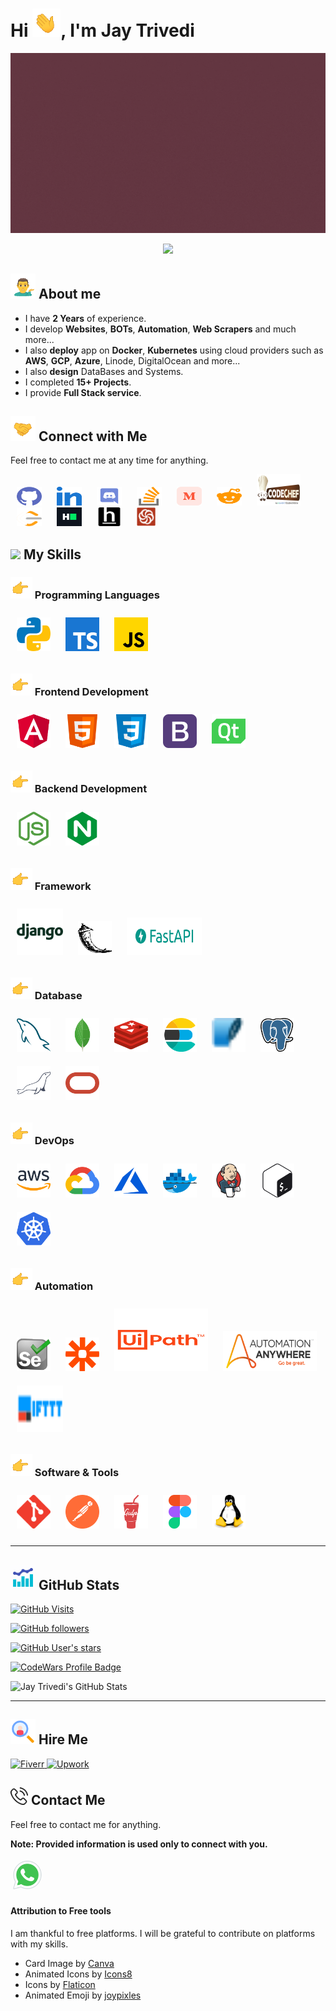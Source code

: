 # Hi <img src="emojis/waving_hand.gif" width="45" height="45" style="padding: 0; margin: 0;"/>, I'm Jay Trivedi


<p align="center">
    <a href="https://github.com/JAY-TRIVEDI-007" target="_blank">
        <img src="images/JT_Card.gif" alt="JAY-TRIVEDI-007"/>
    </a>
</p>

<p align="center">
    <a href="https://github.com/JAY-TRIVEDI-007" target="_blank">
        <img src="https://readme-typing-svg.herokuapp.com?size=28&duration=6000&color=6100FF&width=500&lines=Full+Stack+Python+Developer;Automation+Engineer;Angular+Developer;DevOps+Associate+Engineer;Database+Associate+Developer"/>
    </a>
</p>


## <img src="emojis/man_tipping_hand.gif" width="40" height="40" /> About me

- I have **2 Years** of experience.
- I develop **Websites**, **BOTs**, **Automation**, **Web Scrapers** and much more...
- I also **deploy** app on **Docker**, **Kubernetes** using cloud providers such as **AWS**, **GCP**, **Azure**, Linode, DigitalOcean and more...
- I also **design** DataBases and Systems.
- I completed **15+ Projects**.
- I provide **Full Stack service**.


## <img src="emojis/handshake.gif" width="40" height="40"/> Connect with Me

Feel free to contact me at any time for anything.

<p>
    <a style="cursor: pointer; padding: 10px" title="GitHub" target="_blank" href="https://github.com/JAY-TRIVEDI-007"><img src="icons/github.svg" alt="GitHub" height="30" width="40"/></a>
    <a style="cursor: pointer; padding: 10px" title="LinkedIn" target="_blank" href="https://www.linkedin.com/in/jay-trivedi-09aa791a4/"><img src="icons/linked-in-alt.svg" alt="LinkedIn" height="30" width="40"/></a>
    <a style="cursor: pointer; padding: 10px" title="Discord" target="_blank" href="https://discordapp.com/users/906490433994104852"><img src="icons/discord.svg" alt="Discord" height="30" width="40"/></a>
    <a style="cursor: pointer; padding: 10px" title="StackOverflow" target="_blank" href="https://stackoverflow.com/users/edit/15519493"><img src="icons/stack-overflow.svg" alt="Stack Overflow" height="30" width="40"/></a>
    <a style="cursor: pointer; padding: 10px" title="Medium" target="_blank" href="https://medium.com/@jaytrivedi007jb"><img src="icons/medium.svg" alt="Medium" height="30" width="40"/></a>
    <a style="cursor: pointer; padding: 10px" title="Reddit" target="_blank" href="https://www.reddit.com/user/JayTrivedi8923/"><img src="icons/reddit.svg" alt="Reddit" height="30" width="40"/></a>
    <a style="cursor: pointer; padding: 10px" title="CodeChef" target="_blank" href="https://www.codechef.com/users/jt_007"><img src="icons/codechef-logo.svg" alt="Codechef" height="50" width="70"/></a>
    <a style="cursor: pointer; padding: 10px" title="LeetCode" target="_blank" href="https://leetcode.com/jaytrivedi007jb/"><img src="icons/leet-code.svg" alt="Leet Code" height="30" width="40"/></a>
    <a style="cursor: pointer; padding: 10px" title="HackerRank" target="_blank" href="https://www.hackerrank.com/jaytrivedi007jb"><img src="icons/hackerrank.svg" alt="HackerRank" height="30" width="40"/></a>
    <a style="cursor: pointer; padding: 10px" title="HackEarth" target="_blank" href="https://www.hackerearth.com/@jaytrivedi007jb"><img src="icons/hackerearth.svg" alt="HackerEarth" height="30" width="40"/></a>
    <a style="cursor: pointer; padding: 10px" title="CodeWars" target="_blank" href="https://www.codewars.com/users/JAY-TRIVEDI-007"><img src="icons/CodeWars.svg" alt="CodeWars" height="30" width="30"/></a>
</p>


## <img src = "https://media2.giphy.com/media/QssGEmpkyEOhBCb7e1/giphy.gif?cid=ecf05e47a0n3gi1bfqntqmob8g9aid1oyj2wr3ds3mg700bl&rid=giphy.gif" width = 32px> My Skills

### <img src="emojis/backhand_index_pointing_right.gif" width="35" height="35"/> Programming Languages

<p>
    <img style="padding: 10px;" src="images/ProgrammingLanguages/python.svg" alt="Python" title="Python" width="54" height="54"/>
    <img style="padding: 10px;" src="images/ProgrammingLanguages/typescript.svg" alt="TypeScript" title="TypeScript" width="54" height="54"/>
    <img style="padding: 10px;" src="images/ProgrammingLanguages/javascript.svg" alt="JavaScript" title="JavaScript" width="54" height="54"/>
</p>

### <img src="emojis/backhand_index_pointing_right.gif" width="35" height="35"/> Frontend Development

<p>
    <img style="padding: 10px;" src="images/FrontendDevelopment/angularjs.svg" alt="Angular" title="Angular" width="54" height="54"/>
    <img style="padding: 10px;" src="images/FrontendDevelopment/html.svg" alt="HTML" title="HTML" width="54" height="54"/>
    <img style="padding: 10px;" src="images/FrontendDevelopment/css.svg" alt="CSS" title="CSS" width="54" height="54"/>
    <img style="padding: 10px;" src="images/FrontendDevelopment/bootstrap.svg" alt="BootStrap" title="BootStrap" width="54" height="54"/>
    <img style="padding: 10px;" src="images/FrontendDevelopment/qt.svg" alt="Qt" title="Qt" width="54" height="54"/>
</p>


### <img src="emojis/backhand_index_pointing_right.gif" width="35" height="35"/> Backend Development

<p>
    <img style="padding: 10px;" src="images/BackendDevelopment/nodejs.svg" alt="Nodejs" title="Nodejs" width="54" height="54"/>
    <img style="padding: 10px;" src="images/BackendDevelopment/nginx.svg" alt="Nginx" title="Nginx" width="54" height="54"/>
</p>


### <img src="emojis/backhand_index_pointing_right.gif" width="35" height="35"/> Framework

<p>
    <img style="padding: 10px;" src="images/Framework/django.svg" alt="Django" title="Django" width="74" height="74"/>
    <img style="padding: 10px;" src="images/Framework/flask.svg" alt="Flask" title="Flask" width="54" height="54"/>
    <img style="padding: 10px;" src="images/Framework/fastapi.png" alt="FastAPI" title="FastAPI" width="120" height="60"/>
</p>


### <img src="emojis/backhand_index_pointing_right.gif" width="35" height="35"/> Database

<p>
    <img style="padding: 10px;" src="images/Database/mysql.svg" alt="MySQL" title="MySQL" width="54" height="54"/>
    <img style="padding: 10px;" src="images/Database/mongodb.svg" alt="MongoDB" title="MongoDB" width="54" height="54"/>
    <img style="padding: 10px;" src="images/Database/redis.svg" alt="Redis" title="Redis" width="54" height="54"/>
    <img style="padding: 10px;" src="images/Database/elasticsearch.svg" alt="Elastic Search" title="Elastic Search" width="54" height="54"/>
    <img style="padding: 10px;" src="images/Database/sqlite.svg" alt="SQLite" title="SQLite" width="54" height="54"/>
    <img style="padding: 10px;" src="images/Database/postgresql.svg" alt="Postgresql" title="Postgresql" width="54" height="54"/>
    <img style="padding: 10px;" src="images/Database/mariadb.svg" alt="MariaDB" title="MariaDB" width="54" height="54"/>
    <img style="padding: 10px;" src="images/Database/oracle.svg" alt="Oracle" title="Oracle" width="54" height="54"/>
</p>


### <img src="emojis/backhand_index_pointing_right.gif" width="35" height="35"/> DevOps

<p>
    <img style="padding: 10px;" src="images/Devops/aws.svg" alt="AWS" title="AWS" width="54" height="54"/>
    <img style="padding: 10px;" src="images/Devops/gcp.svg" alt="GCP" title="GCP" width="54" height="54"/>
    <img style="padding: 10px;" src="images/Devops/azure.svg" alt="Azure" title="Azure" width="54" height="54"/>
    <img style="padding: 10px;" src="images/Devops/docker.svg" alt="Docker" title="Docker" width="54" height="54"/>
    <img style="padding: 10px;" src="images/Devops/jenkins.svg" alt="Jenkins" title="Jenkins" width="54" height="54"/>
    <img style="padding: 10px;" src="images/Devops/bash.svg" alt="Bash" title="Bash" width="54" height="54"/>
    <img style="padding: 10px;" src="images/Devops/kubernetes.svg" alt="Kubernetes" title="Kubernetes" width="54" height="54"/>
</p>


### <img src="emojis/backhand_index_pointing_right.gif" width="35" height="35"/> Automation

<p>
    <img style="padding: 10px;" src="images/Automation/selenium.svg" alt="Selenium" title="Selenium" width="54" height="54"/>
    <img style="padding: 10px;" src="images/Automation/zapier.svg" alt="Zapier" title="Zapier" width="54" height="54"/>
    <img style="padding: 10px;" src="images/Automation/UiPath_Logo.svg" alt="UiPath" title="UiPath" width="150" height="100"/>
    <img style="padding: 10px;" src="images/Automation/automation_anywhere.svg" alt="Automation Anywhere" title="Automation Anywhere" width="150" height="64"/>
    <img style="padding: 10px;" src="images/Automation/ifttt.svg" alt="IFTTT" title="IFTTT" width="74" height="74"/>
</p>


### <img src="emojis/backhand_index_pointing_right.gif" width="35" height="35"/> Software & Tools

<p>
    <img style="padding: 10px;" src="images/Tools/git.svg" alt="Git" title="Git" width="54" height="54"/>
    <img style="padding: 10px;" src="images/Tools/postman.svg" alt="Postman" title="Postman" width="54" height="54"/>
    <img style="padding: 10px;" src="images/Tools/gulp.svg" alt="Gulp" title="Gulp" width="54" height="54"/>
    <img style="padding: 10px;" src="images/Tools/figma.svg" alt="Figma" title="Figma" width="54" height="54"/>
    <img style="padding: 10px;" src="images/Tools/linux.svg" alt="Linux" title="Linux" width="54" height="54"/>
</p>


---

## <img src="icons/stats.gif" width="40" height="40"/> GitHub Stats

[![GitHub Visits](https://komarev.com/ghpvc/?username=JAY-TRIVEDI-007)](https://github.com/JAY-TRIVEDI-007)

[![GitHub followers](https://img.shields.io/github/followers/JAY-TRIVEDI-007?style=social)](https://github.com/JAY-TRIVEDI-007)

[![GitHub User's stars](https://img.shields.io/github/stars/JAY-TRIVEDI-007?style=social)](https://github.com/JAY-TRIVEDI-007)

[![CodeWars Profile Badge](https://www.codewars.com/users/JAY-TRIVEDI-007/badges/large)](https://www.codewars.com/users/JAY-TRIVEDI-007)

![Jay Trivedi's GitHub Stats](https://github-readme-stats.vercel.app/api?username=JAY-TRIVEDI-007&show_icons=true&theme=radical&count_private=true)

---

## <img src="icons/hire_me.png" width="40" height="40"> Hire Me

<p>
    <a target="_blank" href="https://www.fiverr.com/jaytrivedi531">
        <img src="icons/fiverr_favicon.ico" title="Fiverr"/>
    </a>
    <a target="_blank" href="https://www.upwork.com/freelancers/~0113a0076e71b2a1df">
        <img src="icons/upwork_favicon.ico" title="Upwork"/>
    </a>
</p>

## <img src="icons/phone-call.png" width="28" height="28" title="Contact Me"/> Contact Me

Feel free to contact me for anything.

**Note: Provided information is used only to connect with you.**

<a target="_blank" href="https://forms.gle/LJKV2XKpHHVKtZvKA">
    <img src="icons/whatsapp_calling.gif" width="54" height="54" />
</a>


#### Attribution to Free tools
I am thankful to free platforms. I will be grateful to contribute on platforms with my skills.

- Card Image by <a href="https://www.canva.com/" target="_blank">Canva</a>
- Animated Icons by <a target="_blank" href="https://icons8.com">Icons8</a>
- Icons by <a href="https://www.flaticon.com" target="_blank">Flaticon</a>
- Animated Emoji by <a target="_blank" href="https://joypixels.com/">joypixles</a>
